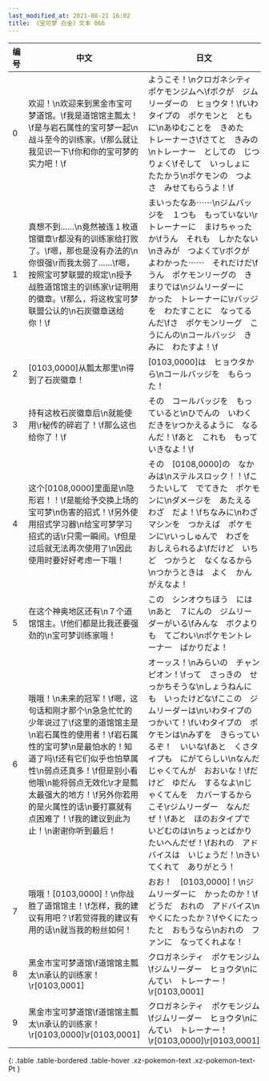 ```yaml
---
last_modified_at: 2021-08-21 16:02
title: 《宝可梦 白金》文本 066
---
```

| 编号 | 中文 | 日文 |
| ---- | ---- | ---- |
| 0 | 欢迎！\n欢迎来到黑金市宝可梦道馆。\f我是道馆馆主瓢太！\f是与岩石属性的宝可梦一起\n战斗至今的训练家。\f那么就让我见识一下\f你和你的宝可梦的实力吧！\f | ようこそ！\nクロガネシティ　ポケモンジムへ\fボクが　ジムリーダーの　ヒョウタ！\fいわタイプの　ポケモンと　ともに\nあゆむことを　きめた　トレーナーさ\fさてと　きみの\nトレーナー　としての　じつりょく\fそして　いっしょに　たたかう\nポケモンの　つよさ　みせてもらうよ！\f |
| 1 | 真想不到……\n竟然被连１枚道馆徽章\r都没有的训练家给打败了。\f嗯，那也是没有办法的\n你很强\r而我太弱了……\f嗯，按照宝可梦联盟的规定\n授予战胜道馆馆主的训练家\r证明用的徽章。\f那么，将这枚宝可梦联盟公认的\n石炭徽章送给你！\f | まいったなあ⋯⋯\nジムバッジを　１つも　もっていない\rトレーナーに　まけちゃったか\fうん　それも　しかたない\nきみが　つよくて\rボクが　よわかった⋯⋯　それだけだ\fうん　ポケモンリーグの　きまりでは\nジムリーダーに　かった　トレーナーに\rバッジを　わたすことに　なってるんだ\fさ　ポケモンリーグ　こうにんの\nコールバッジ　きみに　わたすよ！\f |
| 2 | [0103,0000]从瓢太那里\n得到了石炭徽章！ | [0103,0000]は　ヒョウタから\nコールバッジを　もらった！ |
| 3 | 持有这枚石炭徽章后\n就能使用\r秘传的碎岩了！\f那么这也给你了！\f | その　コールバッジを　もっていると\nひでんの　いわくだきを\rつかえるように　なるんだ！\fあと　これも　もっていきなよ！\f |
| 4 | 这个[0108,0000]里面是\n隐形岩！！\f是能给予交换上场的宝可梦\n伤害的招式！\f另外使用招式学习器\n给宝可梦学习招式的话\r只需一瞬间。\f但是过后就无法再次使用了\n因此使用时要好好考虑一下哦！ | その　[0108,0000]の　なかみは\nステルスロック！！\fこうたいして　でてきた　ポケモンに\nダメージを　あたえる　わざ　だよ！\fちなみに\nわざマシンを　つかえば　ポケモンに\rいっしゅんで　わざを　おしえられるよ\fだけど　いちど　つかうと　なくなるから\nつかうときは　よく　かんがえなよ！ |
| 5 | 在这个神奥地区还有\n７个道馆馆主。\f他们都是比我还要强劲的\n宝可梦训练家哦！ | この　シンオウちほう　には\nあと　７にんの　ジムリーダーがいる\fみんな　ボクよりも　てごわい\nポケモントレーナー　ばかりだよ！ |
| 6 | 哦哦！\n未来的冠军！\f嗯，这句话和刚才那个\n急急忙忙的少年说过了\f这里的道馆馆主是\n岩石属性的使用者！\f岩石属性的宝可梦\n是最怕水的！知道了吗\f还有它们似乎也怕草属性\n弱点还真多！\f但是别小看他哦\n能将弱点无效化\r才是瓢太最强大的地方！\f另外你若用的是火属性的话\n要打赢就有点困难了！\f我的建议到此为止！\n谢谢你听到最后！ | オーッス！\nみらいの　チャンピオン！\fって　さっきの　せっかちそうな\nしょうねんにも　いったけどな\fここの　ジムリーダーは\nいわタイプの　つかいて！\fいわタイプの　ポケモンは\nみずを　きらっているぞ！　いいな\fあと　くさタイプも　にがてらしい\nなんだ　じゃくてんが　おおいな！\fだけど　ゆだん　するなよ\nじゃくてんを　カバーするからこそ\rジムリーダー　なんだぜ！\fあと　ほのおタイプで　いどむのは\nちょっとばかり　たいへんだぜ！\fおれの　アドバイスは　いじょうだ！\nきいてくれて　ありがとう！ |
| 7 | 哦哦！[0103,0000]！\n你战胜了道馆馆主！\f怎样，我的建议有用吧？\f若觉得我的建议有用的话\n就当我的粉丝如何！ | おお！　[0103,0000]！\nジムリーダーに　かったのか！\fどうだ　おれの　アドバイス\nやくにたったか？\fやくにたったと　おもうなら\nおれの　ファンに　なってくれよな！ |
| 8 | 黑金市宝可梦道馆\f道馆馆主瓢太\n承认的训练家！\r[0103,0001] | クロガネシティ　ポケモンジム\fジムリーダー　ヒョウタ\nにんてい　トレーナー！\r[0103,0001] |
| 9 | 黑金市宝可梦道馆\f道馆馆主瓢太\n承认的训练家！\r[0103,0000]\r[0103,0001] | クロガネシティ　ポケモンジム\fジムリーダー　ヒョウタ\nにんてい　トレーナー！\r[0103,0000]\r[0103,0001] |
{: .table .table-bordered .table-hover .xz-pokemon-text .xz-pokemon-text-Pt }